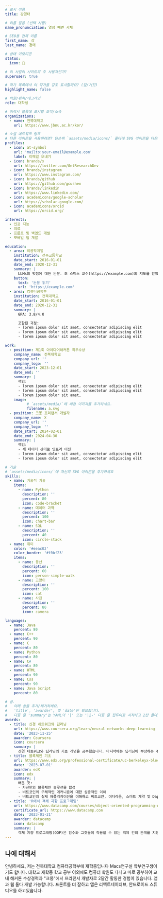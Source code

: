 ```yaml
---
# 표시 이름
title: 강경태

# 이름 발음 (선택 사항)
name_pronunciation: 열정 빼면 시체

# SEO용 전체 이름
first_name: 강
last_name: 경태

# 상태 이모티콘
status:
  icon: 🌟

# 이 사람이 사이트의 주 사용자인가?
superuser: true

# 작가 목록에서 이 작가를 강조 표시할까요? (참/거짓)
highlight_name: false

# 역할/위치/태그라인
role: 대학생

# 이력서 블록에 표시할 조직/소속
organizations:
  - name: 전북대학교
    url: https://www.jbnu.ac.kr/kor/

# 소셜 네트워크 링크
# 다른 아이콘을 사용하려면? 단순히 `assets/media/icons/` 폴더에 SVG 아이콘을 다운로드하세요.
profiles:
  - icon: at-symbol
    url: 'mailto:your-email@example.com'
    label: 이메일 보내기
  - icon: brands/x
    url: https://twitter.com/GetResearchDev
  - icon: brands/instagram
    url: https://www.instagram.com/
  - icon: brands/github
    url: https://github.com/gcushen
  - icon: brands/linkedin
    url: https://www.linkedin.com/
  - icon: academicons/google-scholar
    url: https://scholar.google.com/
  - icon: academicons/orcid
    url: https://orcid.org/

interests:
  - 인공 지능
  - 의료
  - 프론트 및 백엔드 개발
  - 모바일 앱 개발

education:
  - area: 이공학계열
    institution: 전주고등학교
    date_start: 2016-01-01
    date_end: 2020-12-31
    summary: |
      LLMs의 멋짐에 대한 논문. 조 스미스 교수(https://example.com)의 지도를 받았습니다. 5개의 IEEE 컨퍼런스에서 논문을 발표했으며, 2개의 스프링거 저널에 기고되었습니다.
    button:
      text: '논문 읽기'
      url: 'https://example.com'
  - area: 컴퓨터공학부
    institution: 전북대학교
    date_start: 2016-01-01
    date_end: 2020-12-31
    summary: |
      GPA: 3.8/4.0

      포함된 과정:
      - lorem ipsum dolor sit amet, consectetur adipiscing elit
      - lorem ipsum dolor sit amet, consectetur adipiscing elit
      - lorem ipsum dolor sit amet, consectetur adipiscing elit

work:
  - position: 제1회 아이디어해커톤 최우수상
    company_name: 전북대학교
    company_url: ''
    company_logo: ''
    date_start: 2023-12-01
    date_end: ''
    summary: |
      책임:
      - lorem ipsum dolor sit amet, consectetur adipiscing elit
      - lorem ipsum dolor sit amet, consectetur adipiscing elit
      - lorem ipsum dolor sit amet,
    image:
          # `assets/media/`에 배경 이미지를 추가하세요.
          filename: a.svg
  - position: 크몽 프리랜서 개발자
    company_name: X
    company_url: ''
    company_logo: ''
    date_start: 2024-02-01
    date_end: 2024-04-30
    summary: |
      책임:
      - 새 데이터 센터로 인프라 이전
      - lorem ipsum dolor sit amet, consectetur adipiscing elit
      - lorem ipsum dolor sit amet, consectetur adipiscing elit

# 기술
# `assets/media/icons/`에 자신의 SVG 아이콘을 추가하세요
skills:
  - name: 기술적 기술
    items:
      - name: Python
        description: ''
        percent: 80
        icon: code-bracket
      - name: 데이터 과학
        description: ''
        percent: 100
        icon: chart-bar
      - name: SQL
        description: ''
        percent: 40
        icon: circle-stack
  - name: 취미
    color: '#eeac02'
    color_border: '#f0bf23'
    items:
      - name: 등산
        description: ''
        percent: 60
        icon: person-simple-walk
      - name: 고양이
        description: ''
        percent: 100
        icon: cat
      - name: 사진
        description: ''
        percent: 80
        icon: camera

languages:
  - name: Java
    percent: 80
  - name: C++
    percent: 90
  - name: C
    percent: 80
  - name: Python
    percent: 80
  - name: C#
    percent: 80
  - name: HTML
    percent: 90
  - name: Css
    percent: 90
  - name: Java Script
    percent: 80

# 상.
#   아래 상을 추가/제거하세요.
#   'title', 'awarder', 및 'date'만 필요합니다.
#   다중 줄 'summary'는 YAML의 '|' 또는 '|2-' 다중 줄 접두어로 시작하고 2칸 들여쓰기하세요.
awards:
  - title: 신경 네트워크와 딥러닝
    url: https://www.coursera.org/learn/neural-networks-deep-learning
    date: '2023-11-25'
    awarder: Coursera
    icon: coursera
    summary: |
      신경 네트워크와 딥러닝의 기초 개념을 공부했습니다. 마지막에는 딥러닝이 부상하는 주요 기술적 추세를 이해하고, 완전 연결된 딥 뉴럴 네트워크를 구축, 훈련 및 적용하며, 신경 네트워크 아키텍처의 주요 매개 변수를 식별하고, 딥러닝을 자신의 애플리케이션에 적용할 수 있었습니다.
  - title: 블록체인 기초
    url: https://www.edx.org/professional-certificate/uc-berkeleyx-blockchain-fundamentals
    date: '2023-07-01'
    awarder: edX
    icon: edx
    summary: |
      배운 것:
      - 자신만의 블록체인 솔루션을 합성
      - 비트코인의 구체적인 메커니즘에 대한 심층적인 이해
      - 비트코인의 실제 애플리케이션을 이해하고 비트코인, 이더리움, 스마트 계약 및 Dapps를 공격하고 파괴하는 방법 및 비트코인의 작업 증명 합의 알고리즘에 대한 대안을 배움
  - title: 'R에서 객체 지향 프로그래밍'
    url: https://www.datacamp.com/courses/object-oriented-programming-with-s3-and-r6-in-r
    certificate_url: https://www.datacamp.com
    date: '2023-01-21'
    awarder: datacamp
    icon: datacamp
    summary: |
      객체 지향 프로그래밍(OOP)은 함수와 그것들이 작용할 수 있는 객체 간의 관계를 지정할 수 있게 해주어 코드의 복잡성을 관리하는 데 도움을 줍니다. 이는 중급 수준의 과정으로, S3 및 R6 시스템을 사용한 OOP 소개를 제공합니다. S3는 일상적인 R 프로그래밍에 유용하며 일부 함수를 단순화하는 데 도움을 줍니다. R6는 업계 특화 분석, 웹 API 작업 및 GUI 구축에 특히 유용합니다.
---
```


## 나에 대해서

안녕하세요, 저는 전북대학교 컴퓨터공학부에 재학중입니다 Macs연구실 학부연구생이기도 합니다. 대학교 재학중 학교 공부 이외에도 컴퓨터 학원도 다니고 따로 공부하여 교내 해커톤 수상경력과 "크몽"에서 프리랜서 개발자로 2달간 활동한 경험이 있습니다. 앱과 웹 둘다 개발 가능합니다. 프론트를 더 잘하고 앱은 리액트네이티브, 안드로이드 스튜디오를 하고있습니다.
